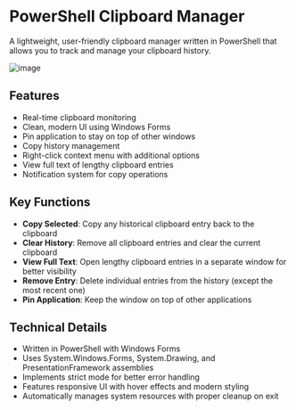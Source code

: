 # PowerShell Clipboard Manager

A lightweight, user-friendly clipboard manager written in PowerShell that allows you to track and manage your clipboard history.

![image](https://github.com/user-attachments/assets/cb062938-e476-43e7-9ad0-12f8d54ea9ef)


## Features

- Real-time clipboard monitoring
- Clean, modern UI using Windows Forms
- Pin application to stay on top of other windows
- Copy history management
- Right-click context menu with additional options
- View full text of lengthy clipboard entries
- Notification system for copy operations

## Key Functions

- **Copy Selected**: Copy any historical clipboard entry back to the clipboard
- **Clear History**: Remove all clipboard entries and clear the current clipboard
- **View Full Text**: Open lengthy clipboard entries in a separate window for better visibility
- **Remove Entry**: Delete individual entries from the history (except the most recent one)
- **Pin Application**: Keep the window on top of other applications

## Technical Details

- Written in PowerShell with Windows Forms
- Uses System.Windows.Forms, System.Drawing, and PresentationFramework assemblies
- Implements strict mode for better error handling
- Features responsive UI with hover effects and modern styling
- Automatically manages system resources with proper cleanup on exit
